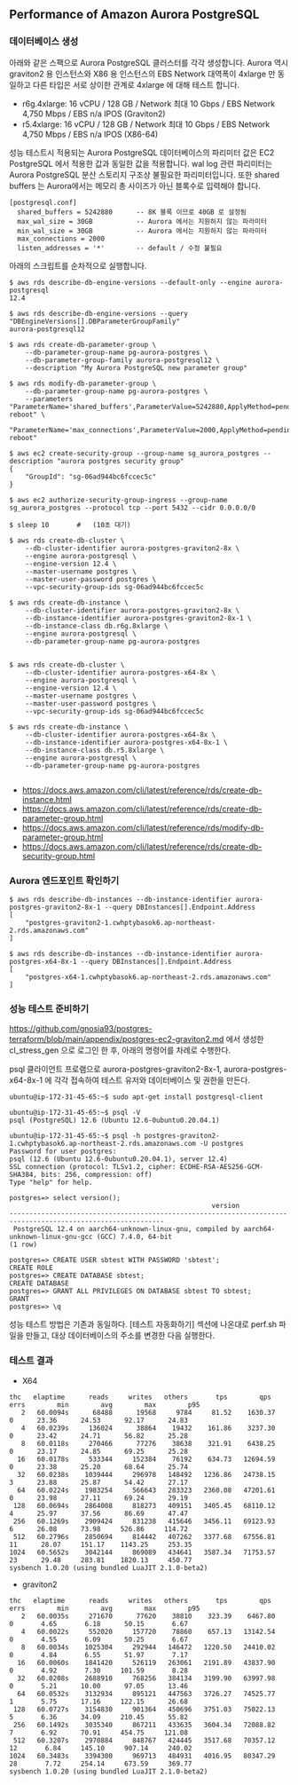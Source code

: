 ## Performance of Amazon Aurora PostgreSQL ##

### 데이터베이스 생성 ###

아래와 같은 스팩으로 Aurora PostgreSQL 클러스터를 각각 생성합니다. Aurora 역시 graviton2 용 인스턴스와 X86 용 인스턴스의 EBS Network 대역폭이 4xlarge 만 동일하고 다른 타입은 서로 상이한 관계로 4xlarge 에 대해 테스트 합니다.  

- r6g.4xlarge: 16 vCPU / 128 GB / Network 최대 10 Gbps / EBS Network 4,750 Mbps / EBS n/a IPOS (Graviton2)
- r5.4xlarge: 16 vCPU / 128 GB / Network 최대 10 Gbps / EBS Network 4,750 Mbps / EBS n/a IPOS (X86-64)

성능 테스트시 적용되는 Aurora PostgreSQL 데이터베이스의 파리미터 값은 EC2 PostgreSQL 에서 적용한 값과 동일한 값을 적용합니다. wal log 관련 파리미터는 Aurora PostgreSQL 분산 스토리지 구조상 불필요한 파리미터입니다. 또한 shared buffers 는 Aurora에서는 메모리 총 사이즈가 아닌 블록수로 입력해야 합니다. 
```
[postgresql.conf]
  shared_buffers = 5242880      -- 8K 블록 이므로 40GB 로 설정됨
  max_wal_size = 30GB           -- Aurora 에서는 지원하지 않는 파라미터
  min_wal_size = 30GB           -- Aurora 에서는 지원하지 않는 파라미터
  max_connections = 2000
  listen_addresses = '*'        -- default / 수정 불필요
```

아래의 스크립트를 순차적으로 실행합니다. 

```
$ aws rds describe-db-engine-versions --default-only --engine aurora-postgresql
12.4

$ aws rds describe-db-engine-versions --query "DBEngineVersions[].DBParameterGroupFamily"
aurora-postgresql12

$ aws rds create-db-parameter-group \
    --db-parameter-group-name pg-aurora-postgres \
    --db-parameter-group-family aurora-postgresql12 \
    --description "My Aurora PostgreSQL new parameter group"

$ aws rds modify-db-parameter-group \
    --db-parameter-group-name pg-aurora-postgres \
    --parameters "ParameterName='shared_buffers',ParameterValue=5242880,ApplyMethod=pending-reboot" \
                 "ParameterName='max_connections',ParameterValue=2000,ApplyMethod=pending-reboot"   

$ aws ec2 create-security-group --group-name sg_aurora_postgres --description "aurora postgres security group"
{
    "GroupId": "sg-06ad944bc6fccec5c"
}

$ aws ec2 authorize-security-group-ingress --group-name sg_aurora_postgres --protocol tcp --port 5432 --cidr 0.0.0.0/0

$ sleep 10       #   (10초 대기)                    
                                        
$ aws rds create-db-cluster \
    --db-cluster-identifier aurora-postgres-graviton2-8x \
    --engine aurora-postgresql \
    --engine-version 12.4 \
    --master-username postgres \
    --master-user-password postgres \
    --vpc-security-group-ids sg-06ad944bc6fccec5c          

$ aws rds create-db-instance \
    --db-cluster-identifier aurora-postgres-graviton2-8x \
    --db-instance-identifier aurora-postgres-graviton2-8x-1 \
    --db-instance-class db.r6g.8xlarge \
    --engine aurora-postgresql \
    --db-parameter-group-name pg-aurora-postgres
    
    
$ aws rds create-db-cluster \
    --db-cluster-identifier aurora-postgres-x64-8x \
    --engine aurora-postgresql \
    --engine-version 12.4 \
    --master-username postgres \
    --master-user-password postgres \
    --vpc-security-group-ids sg-06ad944bc6fccec5c
    
$ aws rds create-db-instance \
    --db-cluster-identifier aurora-postgres-x64-8x \
    --db-instance-identifier aurora-postgres-x64-8x-1 \
    --db-instance-class db.r5.8xlarge \
    --engine aurora-postgresql \
    --db-parameter-group-name pg-aurora-postgres
    
```

* https://docs.aws.amazon.com/cli/latest/reference/rds/create-db-instance.html
* https://docs.aws.amazon.com/cli/latest/reference/rds/create-db-parameter-group.html
* https://docs.aws.amazon.com/cli/latest/reference/rds/modify-db-parameter-group.html
* https://docs.aws.amazon.com/cli/latest/reference/rds/create-db-security-group.html


### Aurora 엔드포인트 확인하기 ###

```
$ aws rds describe-db-instances --db-instance-identifier aurora-postgres-graviton2-8x-1 --query DBInstances[].Endpoint.Address
[
    "postgres-graviton2-1.cwhptybasok6.ap-northeast-2.rds.amazonaws.com"
]

$ aws rds describe-db-instances --db-instance-identifier aurora-postgres-x64-8x-1 --query DBInstances[].Endpoint.Address
[
    "postgres-x64-1.cwhptybasok6.ap-northeast-2.rds.amazonaws.com"
]
```


### 성능 테스트 준비하기 ###

https://github.com/gnosia93/postgres-terraform/blob/main/appendix/postgres-ec2-graviton2.md 에서 생성한 cl_stress_gen 으로 로그인 한 후, 아래의 명령어를 차례로 수행한다. 

psql 클라이언트 프로램으로 aurora-postgres-graviton2-8x-1, aurora-postgres-x64-8x-1 에 각각 접속하여 테스트 유저와 데이터베이스 및 권한을 만든다. 

```
ubuntu@ip-172-31-45-65:~$ sudo apt-get install postgresql-client

ubuntu@ip-172-31-45-65:~$ psql -V
psql (PostgreSQL) 12.6 (Ubuntu 12.6-0ubuntu0.20.04.1)

ubuntu@ip-172-31-45-65:~$ psql -h postgres-graviton2-1.cwhptybasok6.ap-northeast-2.rds.amazonaws.com -U postgres
Password for user postgres: 
psql (12.6 (Ubuntu 12.6-0ubuntu0.20.04.1), server 12.4)
SSL connection (protocol: TLSv1.2, cipher: ECDHE-RSA-AES256-GCM-SHA384, bits: 256, compression: off)
Type "help" for help.

postgres=> select version();
                                                   version                                                   
-------------------------------------------------------------------------------------------------------------
 PostgreSQL 12.4 on aarch64-unknown-linux-gnu, compiled by aarch64-unknown-linux-gnu-gcc (GCC) 7.4.0, 64-bit
(1 row)

postgres=> CREATE USER sbtest WITH PASSWORD 'sbtest';
CREATE ROLE
postgres=> CREATE DATABASE sbtest;
CREATE DATABASE
postgres=> GRANT ALL PRIVILEGES ON DATABASE sbtest TO sbtest;
GRANT
postgres=> \q
```



성능 테스트 방법은 기존과 동일하다. [테스트 자동화하기] 섹션에 나온대로 perf.sh 파일을 만들고, 대상 데이터베이스의 주소를 변경한 다음 실행한다. 

### 테스트 결과 ###

* X64
```
thc   elaptime      reads     writes   others       tps        qps    errs        min        avg        max        p95
   2   60.0094s      68488      19568     9784     81.52    1630.37       0      23.36      24.53      92.17      24.83
   4   60.0239s     136024      38864    19432    161.86    3237.30       0      23.42      24.71      56.82      25.28
   8   60.0118s     270466      77276    38638    321.91    6438.25       0      23.17      24.85      69.25      25.28
  16   60.0178s     533344     152384    76192    634.73   12694.59       0      23.38      25.20      68.64      25.74
  32   60.0238s    1039444     296978   148492   1236.86   24738.15       3      23.88      25.87      54.42      27.17
  64   60.0224s    1983254     566643   283323   2360.08   47201.61       0      23.98      27.11      69.24      29.19
 128   60.0694s    2864008     818273   409151   3405.45   68110.12       4      25.97      37.56      86.69      47.47
 256   60.1269s    2909424     831238   415646   3456.11   69123.93       6      26.08      73.98     526.86     114.72
 512   60.2796s    2850694     814442   407262   3377.68   67556.81      11      28.07     151.17    1143.25     253.35
1024   60.5652s    3042144     869089   434641   3587.34   71753.57      23      29.48     283.81    1820.13     450.77
sysbench 1.0.20 (using bundled LuaJIT 2.1.0-beta2)
```

* graviton2
```
thc   elaptime      reads     writes   others       tps        qps    errs        min        avg        max        p95
   2   60.0035s     271670      77620    38810    323.39    6467.80       0       4.65       6.18      50.15       6.67
   4   60.0022s     552020     157720    78860    657.13   13142.54       0       4.55       6.09      50.25       6.67
   8   60.0034s    1025304     292944   146472   1220.50   24410.02       0       4.84       6.55      51.97       7.17
  16   60.0060s    1841420     526119   263061   2191.89   43837.90       0       4.92       7.30     101.59       8.28
  32   60.0208s    2688910     768256   384134   3199.90   63997.98       0       5.21      10.00      97.05      13.46
  64   60.0532s    3132934     895121   447563   3726.27   74525.77       1       5.75      17.16     122.15      26.68
 128   60.0727s    3154830     901364   450696   3751.03   75022.13       5       6.36      34.09     210.45      55.82
 256   60.1492s    3035340     867211   433635   3604.34   72088.82       7       6.92      70.91     454.75     121.08
 512   60.3207s    2970884     848767   424445   3517.68   70357.12      12       6.84     145.10     907.14     240.02
1024   60.3483s    3394300     969713   484931   4016.95   80347.29      28       7.72     254.14     673.59     369.77
sysbench 1.0.20 (using bundled LuaJIT 2.1.0-beta2)

```





